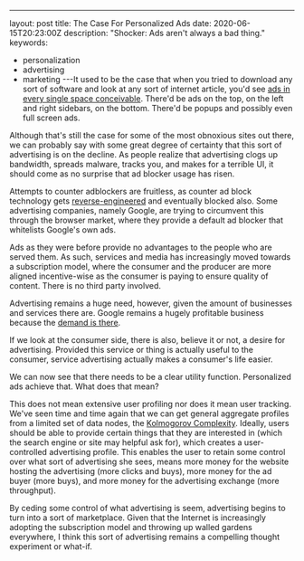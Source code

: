 ---
layout: post
title: The Case For Personalized Ads
date: 2020-06-15T20:23:00Z
description: "Shocker: Ads aren't always a bad thing."
keywords:
  - personalization
  - advertising
  - marketing
---It used to be the case that when you tried to download any sort of software and look at any sort of internet article, you'd see [ads in every single space conceivable](https://digiday.com/media/the-webs-worst-ad-clutter-offenders/). There'd be ads on the top, on the left and right sidebars, on the bottom. There'd be popups and possibly even full screen ads.

Although that's still the case for some of the most obnoxious sites out there, we can probably say with some great degree of certainty that this sort of advertising is on the decline. As people realize that advertising clogs up bandwidth, spreads malware, tracks you, and makes for a terrible UI, it should come as no surprise that ad blocker usage has risen.

Attempts to counter adblockers are fruitless, as counter ad block technology gets [reverse-engineered](https://github.com/Mechazawa/FuckFuckAdblock) and eventually blocked also. Some advertising companies, namely Google, are trying to circumvent this through the browser market, where they provide a default ad blocker that whitelists Google's own ads.

Ads as they were before provide no advantages to the people who are served them. As such, services and media has increasingly moved towards a subscription model, where the consumer and the producer are more aligned incentive-wise as the consumer is paying to ensure quality of content. There is no third party involved.

Advertising remains a huge need, however, given the amount of businesses and services there are. Google remains a hugely profitable business because the [demand is there](https://www.iab.com/news/u-s-digital-ad-revenue-climbs-to-57-9-billion-in-first-half-2019/).

If we look at the consumer side, there is also, believe it or not, a desire for advertising. Provided this service or thing is actually useful to the consumer, service advertising actually makes a consumer's life easier.

We can now see that there needs to be a clear utility function. Personalized ads achieve that. What does that mean?

This does not mean extensive user profiling nor does it mean user tracking. We've seen time and time again that we can get general aggregate profiles from a limited set of data nodes, the [Kolmogorov Complexity](https://en.wikipedia.org/wiki/Kolmogorov_complexity). Ideally, users should be able to provide certain things that they are interested in (which the search engine or site may helpful ask for), which creates a user-controlled advertising profile. This enables the user to retain some control over what sort of advertising she sees, means more money for the website hosting the advertising (more clicks and buys), more money for the ad buyer (more buys), and more money for the advertising exchange (more throughput).

By ceding some control of what advertising is seem, advertising begins to turn into a sort of marketplace. Given that the Internet is increasingly adopting the subscription model and throwing up walled gardens everywhere, I think this sort of advertising remains a compelling thought experiment or what-if.
